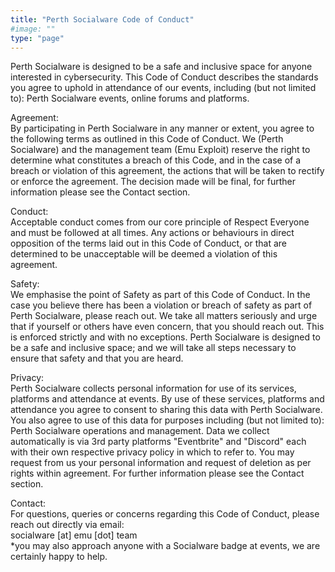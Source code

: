 ```yaml
---
title: "Perth Socialware Code of Conduct"
#image: ""
type: "page"
---
```


Perth Socialware is designed to be a safe and inclusive space for anyone interested in cybersecurity. This Code of Conduct describes the standards you agree to uphold in attendance of our events, including (but not limited to): Perth Socialware events, online forums and platforms.

Agreement:  
By participating in Perth Socialware in any manner or extent, you agree to the following terms as outlined in this Code of Conduct. We (Perth Socialware) and the management team (Emu Exploit) reserve the right to determine what constitutes a breach of this Code, and in the case of a breach or violation of this agreement, the actions that will be taken to rectify or enforce the agreement. The decision made will be final, for further information please see the Contact section.

Conduct:  
Acceptable conduct comes from our core principle of Respect Everyone and must be followed at all times. Any actions or behaviours in direct opposition of the terms laid out in this Code of Conduct, or that are determined to be unacceptable will be deemed a violation of this agreement.

Safety:  
We emphasise the point of Safety as part of this Code of Conduct. In the case you believe there has been a violation or breach of safety as part of Perth Socialware, please reach out. We take all matters seriously and urge that if yourself or others have even concern, that you should reach out. This is enforced strictly and with no exceptions. Perth Socialware is designed to be a safe and inclusive space; and we will take all steps necessary to ensure that safety and that you are heard.

Privacy:  
Perth Socialware collects personal information for use of its services, platforms and attendance at events. By use of these services, platforms and attendance you agree to consent to sharing this data with Perth Socialware. You also agree to use of this data for purposes including (but not limited to): Perth Socialware operations and management. Data we collect automatically is via 3rd party platforms "Eventbrite" and "Discord" each with their own respective privacy policy in which to refer to. You may request from us your personal information and request of deletion as per rights within agreement. For further information please see the Contact section.

Contact:  
For questions, queries or concerns regarding this Code of Conduct, please reach out directly via email:  
socialware [at] emu [dot] team  
*you may also approach anyone with a Socialware badge at events, we are certainly happy to help.
